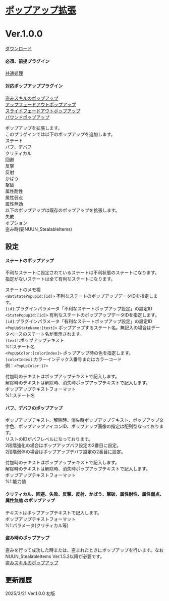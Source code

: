 # [ポップアップ拡張](https://raw.githubusercontent.com/nuun888/MZ/master/NUUN_PopupEx.js)
# Ver.1.0.0
[ダウンロード](https://raw.githubusercontent.com/nuun888/MZ/master/NUUN_PopupEx.js)
#### 必須、前提プラグイン
[共通処理](https://github.com/nuun888/MZ/blob/master/README/Base.md)  
#### 対応ポップアッププラグイン
[盗みスキルのポップアップ](https://raw.githubusercontent.com/nuun888/MZ/master/NUUN_StealPopUp.js)  
[アップフェードアウトポップアップ](https://github.com/nuun888/MZ/blob/master/README/UpFadeoutPopup.md)  
[スライドフェードアウトポップアップ](https://github.com/nuun888/MZ/blob/master/README/SlideFadeoutPopup.md)  
[バウンドポップアップ](https://github.com/nuun888/MZ/blob/master/README/LateralBoundPopUp.md)  

ポップアップを拡張します。  
このプラグインでは以下のポップアップを追加します。  
ステート  
バフ、デバフ  
クリティカル  
回避  
反撃  
反射  
かばう  
撃破  
属性耐性  
属性弱点  
属性無効  
以下のポップアップは既存のポップアップを拡張します。  
失敗  
オプション  
盗み時(要NUUN_StealableItems)  

## 設定
#### ステートのポップアップ
不利なステートに設定されているステートは不利状態のステートになります。  
指定がないステートは全て有利なステートになります。  

ステートのメモ欄  
`<BatStatePopupId:[id]>` 不利なステートのポップアップデータIDを指定します。  
`[id]`:プラグインパラメータ「不利なステートポップアップ設定」の設定ID  
`<StatePopupId:[id]>` 有利なステートのポップアップデータIDを指定します。  
`[id]`:プラグインパラメータ「有利なステートポップアップ設定」の設定ID  
`<PopUpStateName:[text]>` ポップアップするステート名。無記入の場合はデータベースのステート名が表示されます。   
`[text]`:ポップアップテキスト  
%1:ステート名  
`<PopUpColor:[colorIndex]>` ポップアップ時の色を指定します。  
`[colorIndex]`:カラーインデックス番号またはカラーコード　  
例：`<PopUpColor:17>`  

付加時のテキストはポップアップテキストで記入します。  
解除時のテキストは解除時、消失時ポップアップテキストで記入します。  
ポップアップテキストフォーマット  
%1:ステート名  

#### バフ、デバフのポップアップ
ポップアップテキスト、解除時、消失時ポップアップテキスト、ポップアップ文字色、ポップアップアイコンID、ポップアップ画像の指定は配列型なっております。  
リストのIDがバフレベルになっております。  
2段階強化の場合はポップアップバフ設定の2番目に設定。  
2段階弱体の場合はポップアップデバフ設定の2番目に設定。  

付加時のテキストはポップアップテキストで記入します。  
解除時のテキストは解除時、消失時ポップアップテキストで記入します。  
ポップアップテキストフォーマット  
%1:能力値  

#### クリティカル、回避、失敗、反撃、反射、かばう、撃破、属性耐性、属性弱点、属性無効 のポップアップ
テキストはポップアップテキストで記入します。  
ポップアップテキストフォーマット  
%1:パラメータ(クリティカル等)  

#### 盗み時のポップアップ
盗みを行って成功した時または、盗まれたときにポップアップを行います。なおNUUN_StealableItems Ver.1.5.2以降が必要です。  
[盗みスキルのポップアップ](https://raw.githubusercontent.com/nuun888/MZ/master/NUUN_StealPopUp.js)  

## 更新履歴
2025/3/21 Ver.1.0.0
初版
